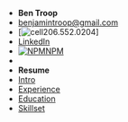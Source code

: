<!-- docs/_sidebar.md -->

- **Ben Troop**
- benjamintroop@gmail.com 
- [![cell](https://icongr.am/material/cellphone.svg?size=32&color=currentColor)206.552.0204]
- [LinkedIn](https://www.linkedin.com/in/bentroop)
- [![NPM](https://icongr.am/simple/npm.svg?colored&size=32)NPM](https://www.npmjs.com/package/docsify-example-panels)
-
- **Resume**
- [Intro](/?id=intro)
- [Experience](/?id=experience)
- [Education](/?id=education)
- [Skillset](/?id=skillset)
